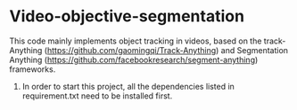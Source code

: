 # Video-objective-segmentation
This code mainly implements object tracking in videos, based on the track-Anything (https://github.com/gaomingqi/Track-Anything) and Segmentation Anything (https://github.com/facebookresearch/segment-anything) frameworks. 

1. In order to start this project, all the dependencies listed in requirement.txt need to be installed first.
